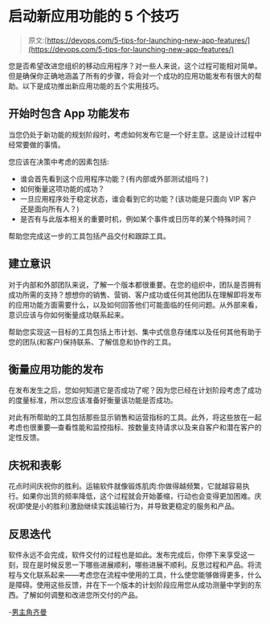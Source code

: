 # 启动新应用功能的 5 个技巧

> 原文:[https://devops.com/5-tips-for-launching-new-app-features/](https://devops.com/5-tips-for-launching-new-app-features/)

您是否希望改进您组织的移动应用程序？对一些人来说，这个过程可能相对简单。但是确保你正确地涵盖了所有的步骤，将会对一个成功的应用功能发布有很大的帮助。以下是成功推出新应用功能的五个实用技巧。

## **开始时包含 App 功能发布** 

当您仍处于新功能的规划阶段时，考虑如何发布它是一个好主意。这是设计过程中经常要做的事情。

您应该在决策中考虑的因素包括:

*   谁会首先看到这个应用程序功能？(有内部或外部测试组吗？)
*   如何衡量这项功能的成功？
*   一旦应用程序处于稳定状态，谁会看到它的功能？(该功能是只面向 VIP 客户还是面向所有人？)
*   是否有与此版本相关的重要时机，例如某个事件或日历年的某个特殊时间？

帮助您完成这一步的工具包括产品交付和跟踪工具。

## **建立意识**

对于内部和外部团队来说，了解一个版本都很重要。在您的组织中，团队是否拥有成功所需的支持？想想你的销售、营销、客户成功或任何其他团队在理解即将发布的应用功能方面需要什么，以及如何回答他们可能面临的任何问题。从外部来看，意识应该与你如何衡量成功联系起来。

帮助您实现这一目标的工具包括上市计划、集中式信息存储库以及任何其他有助于您的团队(和客户)保持联系、了解信息和协作的工具。

## **衡量应用功能的发布**

在发布发生之后，您如何知道它是否成功了呢？因为您已经在计划阶段考虑了成功的度量标准，所以您应该准备好衡量该功能是否成功。

对此有所帮助的工具包括那些显示销售和运营指标的工具。此外，将这些放在一起考虑也很重要—查看性能和监控指标、按数量支持请求以及来自客户和潜在客户的定性反馈。

## **庆祝和表彰**

花点时间庆祝你的胜利。运输软件就像锻炼肌肉:你做得越频繁，它就越容易执行。如果你出货的频率降低，这个过程就会开始萎缩，行动也会变得更加困难。庆祝(即使是小的胜利)激励继续实践运输行为，并导致更稳定的服务和产品。

## **反思迭代**

软件永远不会完成，软件交付的过程也是如此。发布完成后，你停下来享受这一刻，现在是时候反思一下哪些进展顺利，哪些进展不顺利。反思过程和产品。将流程与文化联系起来——考虑您在流程中使用的工具，什么使您能够做得更多，什么是障碍。使用这些反馈，并在下一个版本的计划阶段应用您从成功测量中学到的东西。了解如何调整和改进您所交付的产品。

-[男主角齐曼](https://devops.com/author/adam-zimman/)